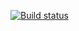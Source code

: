 [![Build status](https://ci.appveyor.com/api/projects/status/ptx0q6x9qce2ha4o?svg=true)](https://ci.appveyor.com/project/AleksandrSergeevi4/2-2-selenide)
